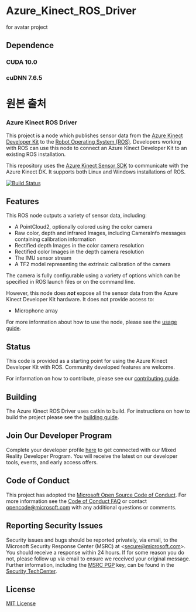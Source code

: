 # Azure_Kinect_ROS_Driver
for avatar project

## Dependence
### CUDA 10.0


### cuDNN 7.6.5


# 원본 출처
### Azure Kinect ROS Driver

This project is a node which publishes sensor data from the [Azure Kinect Developer Kit](https://azure.microsoft.com/en-us/services/kinect-dk/) to the [Robot Operating System (ROS)](http://www.ros.org/). Developers working with ROS can use this node to connect an Azure Kinect Developer Kit to an existing ROS installation.

This repository uses the [Azure Kinect Sensor SDK](https://github.com/microsoft/Azure-Kinect-Sensor-SDK) to communicate with the Azure Kinect DK. It supports both Linux and Windows installations of ROS.

[![Build Status](https://dev.azure.com/ms/Azure_Kinect_ROS_Driver/_apis/build/status/microsoft.Azure_Kinect_ROS_Driver?branchName=melodic)](https://dev.azure.com/ms/Azure_Kinect_ROS_Driver/_build/latest?definitionId=166&branchName=melodic)

## Features

This ROS node outputs a variety of sensor data, including:

- A PointCloud2, optionally colored using the color camera
- Raw color, depth and infrared Images, including CameraInfo messages containing calibration information
- Rectified depth Images in the color camera resolution
- Rectified color Images in the depth camera resolution
- The IMU sensor stream
- A TF2 model representing the extrinsic calibration of the camera

The camera is fully configurable using a variety of options which can be specified in ROS launch files or on the command line.

However, this node does ***not*** expose all the sensor data from the Azure Kinect Developer Kit hardware. It does not provide access to:

- Microphone array

For more information about how to use the node, please see the [usage guide](docs/usage.md).

## Status

This code is provided as a starting point for using the Azure Kinect Developer Kit with ROS. Community developed features are welcome.

For information on how to contribute, please see our [contributing guide](CONTRIBUTING.md).

## Building

The Azure Kinect ROS Driver uses catkin to build. For instructions on how to build the project please see the 
[building guide](docs/building.md).

## Join Our Developer Program

Complete your developer profile [here](https://aka.ms/iwantmr) to get connected with our Mixed Reality Developer Program. You will receive the latest on our developer tools, events, and early access offers.

## Code of Conduct

This project has adopted the [Microsoft Open Source Code of Conduct](https://opensource.microsoft.com/codeofconduct/).
For more information see the [Code of Conduct FAQ](https://opensource.microsoft.com/codeofconduct/faq/) or
contact [opencode@microsoft.com](mailto:opencode@microsoft.com) with any additional questions or comments.

## Reporting Security Issues
Security issues and bugs should be reported privately, via email, to the
Microsoft Security Response Center (MSRC) at <[secure@microsoft.com](mailto:secure@microsoft.com)>.
You should receive a response within 24 hours. If for some reason you do not, please follow up via
email to ensure we received your original message. Further information, including the
[MSRC PGP](https://technet.microsoft.com/en-us/security/dn606155) key, can be found in the
[Security TechCenter](https://technet.microsoft.com/en-us/security/default).

## License

[MIT License](LICENSE)
